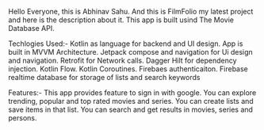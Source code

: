 Hello Everyone, this is Abhinav Sahu. And this is FilmFolio my latest project and here is the description about it.
This app is built usind The Movie Database API. 

Techlogies Used:-
Kotlin as language for backend and UI design.
App is built in MVVM Architecture.
Jetpack compose and navigation for Ui design and navigation.
Retrofit for Network calls.
Dagger Hilt for dependency injection.
Kotlin Flow.
Kotlin Coroutines.
Firebaes authenticaiton.
Firebase realtime database for storage of lists and search keywords

Features:-
This app provides feature to sign in with google.
You can explore trending, popular and top rated movies and series.
You can create lists and save items in that list.
You can search and get results in movies, series and persons.
